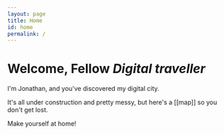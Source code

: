 ```yaml
---
layout: page
title: Home
id: home
permalink: /
---
```


# Welcome, Fellow _Digital traveller_

I'm Jonathan, and you've discovered my digital city. 

It's all under construction and pretty messy, but here's a [[map]] so you don't get lost. 

Make yourself at home!


<style>
  .wrapper {
    max-width: 46em;
  }
</style>
